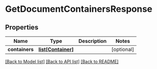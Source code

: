 # GetDocumentContainersResponse

## Properties
Name | Type | Description | Notes
------------ | ------------- | ------------- | -------------
**containers** | [**list[Container]**](Container.md) |  | [optional] 

[[Back to Model list]](../README.md#documentation-for-models) [[Back to API list]](../README.md#documentation-for-api-endpoints) [[Back to README]](../README.md)


